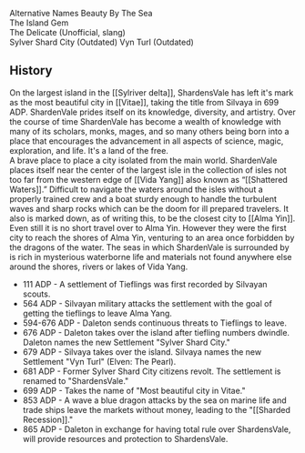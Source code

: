 Alternative Names
Beauty By The Sea  
The Island Gem  
The Delicate (Unofficial, slang)  
Sylver Shard City (Outdated)
Vyn Turl (Outdated)

## History

On the largest island in the [[Sylriver delta]], ShardensVale has left it's mark as the most beautiful city in [[Vitae]], taking the title from Silvaya in 699 ADP. ShardenVale prides itself on its knowledge, diversity, and artistry. Over the course of time ShardenVale has become a wealth of knowledge with many of its scholars, monks, mages, and so many others being born into a place that encourages the advancement in all aspects of science, magic, exploration, and life. It's a land of the free.  
A brave place to place a city isolated from the main world. ShardenVale places itself near the center of the largest isle in the collection of isles not too far from the western edge of  [[Vida Yang]] also known as “[[Shattered Waters]].” Difficult to navigate the waters around the isles without a properly trained crew and a boat sturdy enough to handle the turbulent waves and sharp rocks which can be the doom for ill prepared travelers. It also is marked down, as of writing this, to be the closest city to [[Alma Yin]]. Even still it is no short travel over to Alma Yin. However they were the first city to reach the shores of Alma Yin, venturing to an area once forbidden by the dragons of the water. The seas in which ShardenVale is surrounded by is rich in mysterious waterborne life and materials not found anywhere else around the shores, rivers or lakes of Vida Yang.

-   111 ADP - A settlement of Tieflings was first recorded by Silvayan scouts.
-   564 ADP - Silvayan military attacks the settlement with the goal of getting the tieflings to leave Alma Yang.
-   594-676 ADP - Daleton sends continuous threats to Tieflings to leave.
-   676 ADP - Daleton takes over the island after tiefling numbers dwindle. Daleton names the new Settlement "Sylver Shard City."
-   679 ADP - Silvaya takes over the island. Silvaya names the new Settlement "Vyn Turl" (Elven: The Pearl).
-   681 ADP - Former Sylver Shard City citizens revolt. The settlement is renamed to "ShardensVale."
-   699 ADP - Takes the name of "Most beautiful city in Vitae."
-   853 ADP - A wave a blue dragon attacks by the sea on marine life and trade ships leave the markets without money, leading to the "[[Sharded Recession]]."
-   865 ADP - Daleton in exchange for having total rule over ShardensVale, will provide resources and protection to ShardensVale.